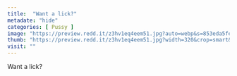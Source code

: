 ```yaml
---
title:  "Want a lick?"
metadate: "hide"
categories: [ Pussy ]
image: "https://preview.redd.it/z3hv1eq4eem51.jpg?auto=webp&s=853eda5fe2d9b36937747d392a26c640a015e187"
thumb: "https://preview.redd.it/z3hv1eq4eem51.jpg?width=320&crop=smart&auto=webp&s=b2a214c296f32a0bb22630f0415c40a18886710d"
visit: ""
---
```

Want a lick?
